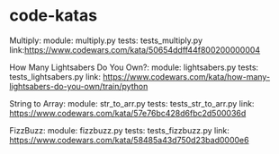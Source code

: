 # code-katas

Multiply:
module: multiply.py
tests: tests_multiply.py
link:https://www.codewars.com/kata/50654ddff44f800200000004

How Many Lightsabers Do You Own?:
module: lightsabers.py
tests: tests_lightsabers.py
link: https://www.codewars.com/kata/how-many-lightsabers-do-you-own/train/python

String to Array:
module: str_to_arr.py
tests: tests_str_to_arr.py
link: https://www.codewars.com/kata/57e76bc428d6fbc2d500036d

FizzBuzz:
module: fizzbuzz.py
tests: tests_fizzbuzz.py
link: https://www.codewars.com/kata/58485a43d750d23bad0000e6

